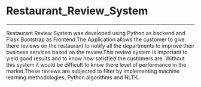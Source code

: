 # Restaurant_Review_System
------------------------
Restaurant Review System was developed using Python as backend and Flask Bootstrap as Frontend.The Application  allows the customer to give there reviews on the restaurant to notify all the departments to improve their business services based on the review.This review system is important to yield good results and to know how satisfied the customers are. Without this system it would be difficult to know there level of performance in the market.These reviews are subjected to filter by implementing machine learning methodologies, Python algorithms and NLTK.
